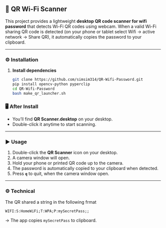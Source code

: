 ## 📘 QR Wi-Fi Scanner

This project provides a lightweight **desktop QR code scanner for wifi password** that detects Wi-Fi QR codes using webcam.
When a valid Wi-Fi sharing QR code is detected (on your phone or tablet select Wifi -> active network -> Share QR), it automatically copies the password to your clipboard.

---

### ⚙️ Installation

1. **Install dependencies**

   ```bash
   git clone https://github.com/simsim314/QR-Wifi-Password.git
   pip install opencv-python pyperclip
   cd QR-Wifi-Password
   bash make_qr_launcher.sh
   ```
   
### 🖥️ After Install

* You’ll find **QR Scanner.desktop** on your desktop.
* Double-click it anytime to start scanning.

---

### ▶️ Usage

1. Double-click the **QR Scanner** icon on your desktop.
2. A camera window will open.
3. Hold your phone or printed QR code up to the camera.
4. The password is automatically copied to your clipboard when detected.
6. Press **`q`** to quit, when the camera window open.

---

### ⚙️ Technical

The QR shared a string in the following frmat 

```
WIFI:S:HomeWiFi;T:WPA;P:mySecretPass;;
```

→ The app copies `mySecretPass` to clipboard.

